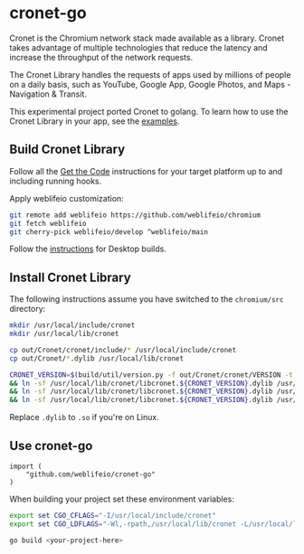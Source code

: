 # cronet-go

Cronet is the Chromium network stack made available as a library. Cronet takes advantage of multiple
technologies that reduce the latency and increase the throughput of the network requests.

The Cronet Library handles the requests of apps used by millions of people on a daily basis, such as YouTube, Google
App, Google Photos, and Maps - Navigation & Transit.

This experimental project ported Cronet to golang. To learn how to use the Cronet Library in
your app, see the [examples](./examples).

## Build Cronet Library

Follow all the [Get the Code](https://www.chromium.org/developers/how-tos/get-the-code/) instructions for your target platform up to and including running hooks.

Apply weblifeio customization:

```sh
git remote add weblifeio https://github.com/weblifeio/chromium
git fetch weblifeio
git cherry-pick weblifeio/develop ^weblifeio/main
```

Follow the [instructions](https://chromium.googlesource.com/chromium/src/+/master/components/cronet/build_instructions.md#desktop-builds-targets-the-current-os) for Desktop builds.

## Install Cronet Library

The following instructions assume you have switched to the `chromium/src` directory:

```sh
mkdir /usr/local/include/cronet
mkdir /usr/local/lib/cronet

cp out/Cronet/cronet/include/* /usr/local/include/cronet
cp out/Cronet/*.dylib /usr/local/lib/cronet

CRONET_VERSION=$(build/util/version.py -f out/Cronet/cronet/VERSION -t "@MAJOR@.@MINOR@.@BUILD@.@PATCH@") \
&& ln -sf /usr/local/lib/cronet/libcronet.${CRONET_VERSION}.dylib /usr/local/lib/cronet/libcronet.124.0.6344.0.dylib \
&& ln -sf /usr/local/lib/cronet/libcronet.${CRONET_VERSION}.dylib /usr/local/lib/libcronet.124.0.6344.0.dylib \
&& ln -sf /usr/local/lib/cronet/libcronet.${CRONET_VERSION}.dylib /usr/local/lib/libcronet.${CRONET_VERSION}.dylib
```

Replace `.dylib` to `.so` if you're on Linux.

## Use cronet-go

```
import (
	"github.com/weblifeio/cronet-go"
)
```

When building your project set these environment variables:

```sh
export set CGO_CFLAGS="-I/usr/local/include/cronet"
export set CGO_LDFLAGS="-Wl,-rpath,/usr/local/lib/cronet -L/usr/local/lib/cronet -lcronet"

go build <your-project-here>
```
